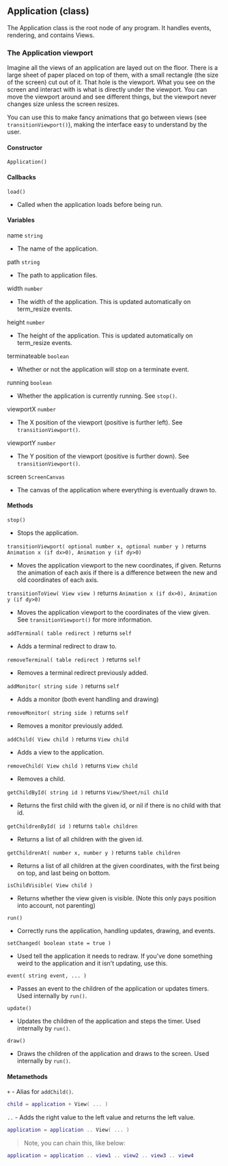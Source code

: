 
## Application (class)

The Application class is the root node of any program. It handles events, rendering, and contains Views.

### The Application viewport

Imagine all the views of an application are layed out on the floor. There is a large sheet of paper placed on top of them, with a small rectangle (the size of the screen) cut out of it. That hole is the viewport. What you see on the screen and interact with is what is directly under the viewport. You can move the viewport around and see different things, but the viewport never changes size unless the screen resizes.

You can use this to make fancy animations that go between views (see `transitionViewport()`), making the interface easy to understand by the user.

#### Constructor

`Application()`

#### Callbacks

`load()`

- Called when the application loads before being run.

#### Variables

name `string`

- The name of the application.

path `string`

- The path to application files.

width `number`

- The width of the application. This is updated automatically on term_resize events.

height `number`

- The height of the application. This is updated automatically on term_resize events.

terminateable `boolean`

- Whether or not the application will stop on a terminate event.

running `boolean`

- Whether the application is currently running. See `stop()`.

viewportX `number`

- The X position of the viewport (positive is further left). See `transitionViewport()`.

viewportY `number`

- The Y position of the viewport (positive is further down). See `transitionViewport()`.

screen `ScreenCanvas`

- The canvas of the application where everything is eventually drawn to.

#### Methods

`stop()`

- Stops the application.

`transitionViewport( optional number x, optional number y )` returns `Animation x (if dx>0), Animation y (if dy>0)`

- Moves the application viewport to the new coordinates, if given. Returns the animation of each axis if there is a difference between the new and old coordinates of each axis.

`transitionToView( View view )` returns `Animation x (if dx>0), Animation y (if dy>0)`

- Moves the application viewport to the coordinates of the view given. See `transitionViewport()` for more information.

`addTerminal( table redirect )` returns `self`

- Adds a terminal redirect to draw to.

`removeTerminal( table redirect )` returns `self`

- Removes a terminal redirect previously added.

`addMonitor( string side )` returns `self`

- Adds a monitor (both event handling and drawing)

`removeMonitor( string side )` returns `self`

- Removes a monitor previously added.

`addChild( View child )` returns `View child`

- Adds a view to the application.

`removeChild( View child )` returns `View child`

- Removes a child.

`getChildById( string id )` returns `View/Sheet/nil child`

- Returns the first child with the given id, or nil if there is no child with that id.

`getChildrenById( id )` returns `table children`

- Returns a list of all children with the given id.

`getChildrenAt( number x, number y )` returns `table children`

- Returns a list of all children at the given coordinates, with the first being on top, and last being on bottom.

`isChildVisible( View child )`

- Returns whether the view given is visible. (Note this only pays position into account, not parenting)

`run()`

- Correctly runs the application, handling updates, drawing, and events.

`setChanged( boolean state = true )`

- Used tell the application it needs to redraw. If you've done something weird to the application and it isn't updating, use this.

`event( string event, ... )`

- Passes an event to the children of the application or updates timers. Used internally by `run()`.

`update()`

- Updates the children of the application and steps the timer. Used internally by `run()`.

`draw()`

- Draws the children of the application and draws to the screen. Used internally by `run()`.

#### Metamethods

`+` - Alias for `addChild()`.

```lua
child = application + View( ... )
```

`..` - Adds the right value to the left value and returns the left value.

```lua
application = application .. View( ... )
```

> Note, you can chain this, like below:

```lua
application = application .. view1 .. view2 .. view3 .. view4
```

